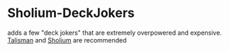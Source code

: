 # Sholium-DeckJokers
adds a few "deck jokers" that are extremely overpowered and expensive.  
[Talisman](https://github.com/SpectralPack/Talisman/releases/latest) and [Sholium](https://github.com/GreenKookie56/Sholium/releases/latest) are recommended
